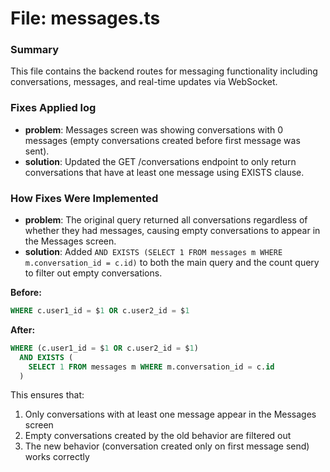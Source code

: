 # File: messages.ts

### Summary
This file contains the backend routes for messaging functionality including conversations, messages, and real-time updates via WebSocket.

### Fixes Applied log
- **problem**: Messages screen was showing conversations with 0 messages (empty conversations created before first message was sent).
- **solution**: Updated the GET /conversations endpoint to only return conversations that have at least one message using EXISTS clause.

### How Fixes Were Implemented
- **problem**: The original query returned all conversations regardless of whether they had messages, causing empty conversations to appear in the Messages screen.
- **solution**: Added `AND EXISTS (SELECT 1 FROM messages m WHERE m.conversation_id = c.id)` to both the main query and the count query to filter out empty conversations.

**Before:**
```sql
WHERE c.user1_id = $1 OR c.user2_id = $1
```

**After:**
```sql
WHERE (c.user1_id = $1 OR c.user2_id = $1)
  AND EXISTS (
    SELECT 1 FROM messages m WHERE m.conversation_id = c.id
  )
```

This ensures that:
1. Only conversations with at least one message appear in the Messages screen
2. Empty conversations created by the old behavior are filtered out
3. The new behavior (conversation created only on first message send) works correctly

